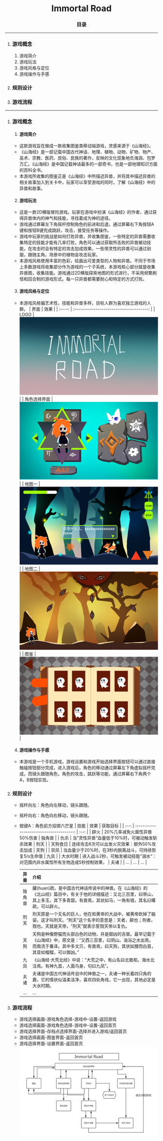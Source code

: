 ﻿# <center>Immortal Road</center>

### <center>目录</center>

---

1. ### 游戏概念
   1. 游戏简介
   2. 游戏玩法
   3. 游戏风格与定位
   4. 游戏操作与手感
2. ### 规则设计
3. ### 游戏流程

---

1. ### 游戏概念
   1. #### 游戏简介
     * 这款游戏旨在做成一款收集图鉴类移动端游戏，灵感来源于《山海经》。
     * 《山海经》是一部记载中国古代神话、地理、植物、动物、矿物、物产、巫术、宗教、医药、民俗、民族的著作，反映的文化现象地负海涵、包罗万汇。《山海经》是中国记载神话最多的一部奇书，也是一部地理知识方面的百科全书。
     * 本游戏所收集的图鉴正是《山海经》中所描述异兽，并将其中描述异兽的相关故事加入到关卡中，玩家可以享受游戏的同时，了解《山海经》中的异兽和故事。

   2. #### 游戏玩法
     * 这是一款2D横版冒险游戏。玩家在游戏中扮演《山海经》的作者，通过获得异兽体内的神气和技能，寻找着成为神的途径。
     * 游戏通过屏幕左下角摇杆控制角色的前进和后退，通过屏幕右下角按钮A键和按钮B键完成跳跃，攻击，接受任务等操作。
     * 游戏中玩家的挑战是如何打败异兽，并收集图鉴，一些特定的异兽需要收集特定的技能才能有几率打败，角色可以通过获取所击败的异兽被动技能，在攻击时会有特定的攻击加成效果。一些带灵性的异兽可以通过驯服，跟随主角。场景中的植物会攻击玩家。
     * 本游戏风格使用丰富的色彩，绘画出可爱类型的人物和异兽。不同于市场上多数游戏将收集部分作为游戏的一个子系统，本游戏核心部分就是收集异兽图，收集技能。游戏通过2D横版探索地图的形式进行，不采用频繁刷怪和回合制的游戏形式。每一只异兽都需要耐心和特定的方式打败。

   3. #### 游戏风格与定位
     * 本游戏风格偏艺术性，技能和异兽多样，目标人群为喜欢独立游戏的人群。
       |   界面   |                    效果                    |
       | :----: | :--------------------------------------: |
       |  LOGO  | ![](https://github.com/792287116/And-seas/blob/master/LOGO.png?raw=true) |
       | 角色选择界面 | ![](https://github.com/792287116/And-seas/blob/master/%E8%A7%92%E8%89%B2%E9%80%89%E6%8B%A9.jpg?raw=true) |
       |  地图一   | ![](https://github.com/792287116/And-seas/blob/master/%E5%9C%B0%E5%9B%BE%E4%B8%80.png?raw=true) |
       |  地图二   | ![](https://github.com/792287116/And-seas/blob/master/%E5%9C%B0%E5%9B%BE%E4%BA%8C.png?raw=true) |
       |   图鉴   | ![](https://github.com/792287116/And-seas/blob/master/%E5%9B%BE%E9%89%B4.png?raw=true) |

   4. #### 游戏操作与手感
     * 本游戏是一个手机游戏，游戏设置和游戏开始选择界面按钮可以通过直接触碰按钮部分完成，进入游戏后，角色的移动通过屏幕左下角虚拟摇杆完成，而镜头跟随角色，角色的攻击，跳跃等功能，通过屏幕右下角两个A，B按钮实现。

2. ### 规则设计
   * 摇杆向左：角色向左移动，镜头跟随。
   * 摇杆向右：角色向右移动，镜头跟随。
   * 按键A：角色前方投掷六芒星
     |  技能  |                    效果                    | 获取目标 |
     | :--: | :--------------------------------------: | :--: |
     |  辟火  |            20%几率减免火属性异兽50%伤害             | 独角兽  |
     |  仇杀  |        当”灵性异兽“血量低于10%时，可被动触发斩杀效果         |  刑天  |
     | 天狗食日 |         连续攻击6次可以出发火灾效果：额外50%攻击加成         |  天狗  |
     |  崇凤  |      当血量少于20%时，在3秒内脱离战斗，可持续恢复5/s生命值      |  九凤  |
     | 大水时期 | 进入战斗2秒，可触发被动技能”溺水“：对范围内非水属性所有生物造成5秒控制效果， |  夫诸  |
     | ...  |                   ...                    | ...  |

     |  异兽  | 介绍                                       |
     | :--: | :--------------------------------------- |
     | 独角兽  | 䑏(huan)疏，是中国古代神话传说中的神兽。在《山海经》的《北山经》篇目中，有关于他的详细描述：又北三百里，曰带山，其上多玉，其下多青碧。有兽焉，其状如马，一角有错，其名曰矔疏，可以辟火。 |
     |  刑天  | 刑天原是一个无名的巨人，他在和黄帝的大战中，被黄帝砍掉了脑袋，这才叫刑天。“刑天”这个名字的意思是：天者，颠也；刑者，戮也。天就是天帝，“刑天”就表示誓戮天帝以复仇。 |
     |  天狗  | 天狗是种像野猫而头部白色的动物，并是御凶的吉兽。最早记载于《山海经》中，原文是：“又西三百里，曰阴山。浊浴之水出焉，而南流于番泽。其中多文贝，有兽焉，曰天狗，其状如狸而白首，其音如榴榴，可以御凶。” |
     |  九凤  | 《山海经·大荒北经》中说："大荒之中，有山名曰北极柜。海水北注焉。有神九首，人面鸟身，句曰九凤"。 |
     |  夫诸  | 夫诸是中国古代神话传说中的神兽之一，夫诸一种长着四只角的鹿，它的情状似温柔洁净，喜欢四处角戏，它一出现，其地必定是大水时期。 |
     | ...  | ...                                      |


3. ### 游戏流程
   * 游戏选择画面-游戏角色选择-游戏中-设置-返回游戏
   * 游戏选择画面-游戏角色选择-游戏中-设置-返回首页
   * 游戏选择界面-存档点选择界面-选择并进入游戏/返回首页
   * 游戏选择画面-图鉴界面-返回首页
   * 游戏选择界面-设置界面-返回首页
     ![](https://github.com/792287116/And-seas/blob/master/%E6%B8%B8%E6%88%8F%E6%B5%81%E7%A8%8B.png?raw=true)

